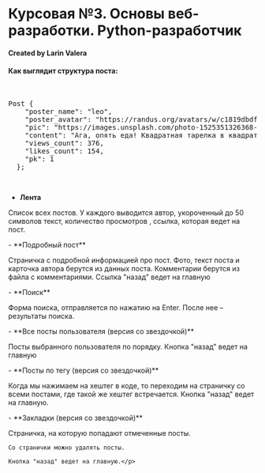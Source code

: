 # Курсовая №3. Основы веб-разработки. Python-разработчик
#### Created by Larin Valera


#### Как выглядит структура поста:
<br> 
<pre>Post {
    "poster_name": "leo",
    "poster_avatar": "https://randus.org/avatars/w/c1819dbdffffff18.png",
    "pic": "https://images.unsplash.com/photo-1525351326368-efbb5cb6814d?ixid=MnwxMjA3fDB8MHxwaG90by1wYWdlfHx8fGVufDB8fHx8&ixlib=rb-1.2.1&auto=format&fit=crop&w=580&q=80",
    "content": "Ага, опять еда! Квадратная тарелка в квадратном кадре. А на тарелке, наверное, пирог! Мне было так жаль, что я не могу ее съесть. Я боялась, что они заметят, и если я не съем это, то, значит, они все подумают, что я плохая девочка... Но потом мне вспомнилось, как они на меня смотрели. Когда я была маленькой, на кухне всегда были родители, бабушка, дедушка, дядя Борис... Все вместе. И всегда одна я, потому что все остальные приходили туда лишь изредка. Мне казалось, если бы все ходили на работу, как и я, в этот свой офис, было бы совсем неинтересно.",
    "views_count": 376,
    "likes_count": 154,
    "pk": 1
  };</span></pre>
<br>

- **Лента**
    
<p>Список всех постов. У каждого выводится автор, укороченный до 50 символов текст, количество просмотров , ссылка, которая ведет на пост.</p> 
- **Подробный пост**
<p>Страничка с подробной информацией про пост. Фото, текст поста и карточка автора берутся из данных поста. 
Комментарии берутся из файла с комментариями. Ссылка "назад" ведет на главную</p>
- **Поиск**
<p>Форма поиска, отправляется по нажатию на Enter. После нее – результаты поиска.</p>
- **Все посты пользователя (версия со звездочкой)**
<p>Посты выбранного пользователя по порядку. Кнопка "назад" ведет на главную</p>
- **Посты по тегу (версия со звездочкой)**
<p> Когда мы нажимаем на хештег в коде, то переходим на страничку со всеми постами, где такой же хештег встречается.  Кнопка "назад" ведет на главную.</p>
- **Закладки (версия со звездочкой)**
    
<p>Страничка, на которую попадают отмеченные посты. 
    
    Со странички можно удалять посты.
    
    Кнопка "назад" ведет на главную.</p>
